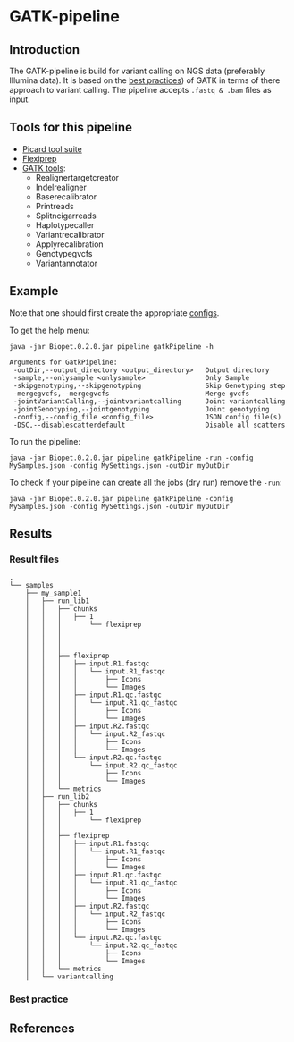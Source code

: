 # GATK-pipeline

## Introduction

The GATK-pipeline is build for variant calling on NGS data (preferably Illumina data).
It is based on the <a href="https://www.broadinstitute.org/gatk/guide/best-practices" target="_blank">best practices</a>) of GATK in terms of there approach to variant calling.
The pipeline accepts ```.fastq & .bam``` files as input.

## Tools for this pipeline

* <a href="http://broadinstitute.github.io/picard/" target="_blank">Picard tool suite</a>
* [Flexiprep](flexiprep.md)
* <a href="https://www.broadinstitute.org/gatk/" target="_blank">GATK tools</a>:
    * Realignertargetcreator
    * Indelrealigner
    * Baserecalibrator
    * Printreads
    * Splitncigarreads
    * Haplotypecaller
    * Variantrecalibrator
    * Applyrecalibration
    * Genotypegvcfs
    * Variantannotator

## Example

Note that one should first create the appropriate [configs](../config.md).

To get the help menu:
~~~
java -jar Biopet.0.2.0.jar pipeline gatkPipeline -h

Arguments for GatkPipeline:
 -outDir,--output_directory <output_directory>   Output directory
 -sample,--onlysample <onlysample>               Only Sample
 -skipgenotyping,--skipgenotyping                Skip Genotyping step
 -mergegvcfs,--mergegvcfs                        Merge gvcfs
 -jointVariantCalling,--jointvariantcalling      Joint variantcalling
 -jointGenotyping,--jointgenotyping              Joint genotyping
 -config,--config_file <config_file>             JSON config file(s)
 -DSC,--disablescatterdefault                    Disable all scatters

~~~

To run the pipeline:
~~~
java -jar Biopet.0.2.0.jar pipeline gatkPipeline -run -config MySamples.json -config MySettings.json -outDir myOutDir
~~~
To check if your pipeline can create all the jobs (dry run) remove the `-run`:
~~~
java -jar Biopet.0.2.0.jar pipeline gatkPipeline -config MySamples.json -config MySettings.json -outDir myOutDir
~~~

## Results

### Result files
~~~
.
└── samples
    ├── my_sample1
    │   ├── run_lib1
    │   │   ├── chunks
    │   │   │   ├── 1
    │   │   │       └── flexiprep
    │   │   │
    │   │   │
    │   │   │
    │   │   ├── flexiprep
    │   │   │   ├── input.R1.fastqc
    │   │   │   │   └── input.R1_fastqc
    │   │   │   │       ├── Icons
    │   │   │   │       └── Images
    │   │   │   ├── input.R1.qc.fastqc
    │   │   │   │   └── input.R1.qc_fastqc
    │   │   │   │       ├── Icons
    │   │   │   │       └── Images
    │   │   │   ├── input.R2.fastqc
    │   │   │   │   └── input.R2_fastqc
    │   │   │   │       ├── Icons
    │   │   │   │       └── Images
    │   │   │   └── input.R2.qc.fastqc
    │   │   │       └── input.R2.qc_fastqc
    │   │   │           ├── Icons
    │   │   │           └── Images
    │   │   └── metrics
    │   ├── run_lib2
    │   │   ├── chunks
    │   │   │   ├── 1
    │   │   │       └── flexiprep
    │   │   │
    │   │   ├── flexiprep
    │   │   │   ├── input.R1.fastqc
    │   │   │   │   └── input.R1_fastqc
    │   │   │   │       ├── Icons
    │   │   │   │       └── Images
    │   │   │   ├── input.R1.qc.fastqc
    │   │   │   │   └── input.R1.qc_fastqc
    │   │   │   │       ├── Icons
    │   │   │   │       └── Images
    │   │   │   ├── input.R2.fastqc
    │   │   │   │   └── input.R2_fastqc
    │   │   │   │       ├── Icons
    │   │   │   │       └── Images
    │   │   │   └── input.R2.qc.fastqc
    │   │   │       └── input.R2.qc_fastqc
    │   │   │           ├── Icons
    │   │   │           └── Images
    │   │   └── metrics
    │   └── variantcalling
~~~


### Best practice

## References